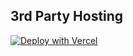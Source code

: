 ## 3rd Party Hosting

[![Deploy with Vercel](https://vercel.com/button)](https://vercel.com/new/clone?repository-url=https://github.com/phisher98/Deof)
